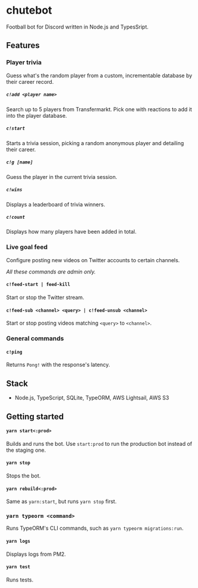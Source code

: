 # chutebot

Football bot for Discord written in Node.js and TypesSript.

## Features

### Player trivia

Guess what's the random player from a custom, incrementable database by their career record.

##### `c!add <player name>`

Search up to 5 players from Transfermarkt. Pick one with reactions to add it into the player database.

##### `c!start`

Starts a trivia session, picking a random anonymous player and detailing their career.

##### `c!g [name]`

Guess the player in the current trivia session.

##### `c!wins`

Displays a leaderboard of trivia winners.

##### `c!count`

Displays how many players have been added in total.

### Live goal feed

Configure posting new videos on Twitter accounts to certain channels.

_All these commands are admin only._

#### `c!feed-start | feed-kill`

Start or stop the Twitter stream.

#### `c!feed-sub <channel> <query> | c!feed-unsub <channel>`

Start or stop posting videos matching `<query>` to `<channel>`.

### General commands

#### `c!ping`

Returns `Pong!` with the response's latency.

## Stack

- Node.js, TypeScript, SQLite, TypeORM, AWS Lightsail, AWS S3

## Getting started

#### `yarn start<:prod>`

Builds and runs the bot. Use `start:prod` to run the production bot instead of the staging one.

#### `yarn stop`

Stops the bot.

#### `yarn rebuild<:prod>`

Same as `yarn:start`, but runs `yarn stop` first.

### `yarn typeorm <command>`

Runs TypeORM's CLI commands, such as `yarn typeorm migrations:run`.

#### `yarn logs`

Displays logs from PM2.

#### `yarn test`

Runs tests.
